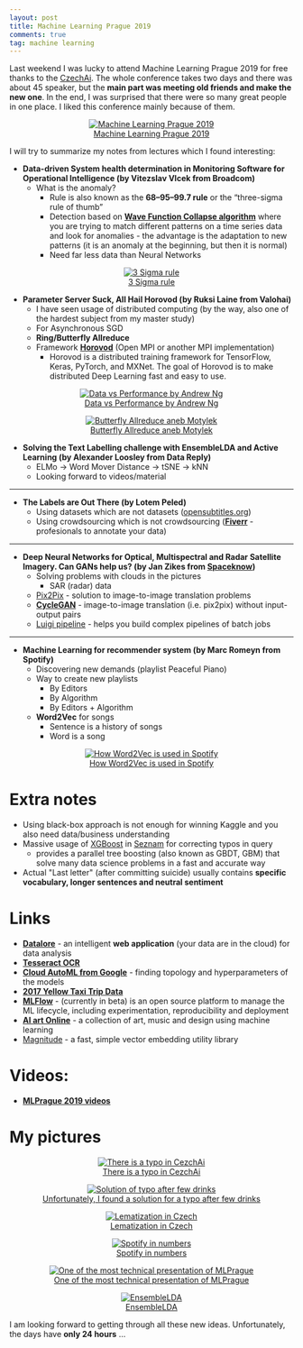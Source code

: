 ```yaml
---
layout: post
title: Machine Learning Prague 2019
comments: true
tag: machine learning
---
```


Last weekend I was lucky to attend Machine Learning Prague 2019 for free thanks to the <a href="http://www.czechai.cz/en">CzechAi</a>. The whole conference takes two days and there was about 45 speaker, but the **main part was meeting old friends and make the new one**. In the end, I was surprised that there were so many great people in one place. I liked this conference mainly because of them.


<figure class="image" align="middle">
  <a href="{{ site.baseurl }}/images/mlprague2019/mlprague.png" data-lightbox="Machine Learning Prague 2019" data-title="Machine Learning Prague 2019" data-lightbox="roadtrip">
    <img src="{{ site.baseurl }}/images/mlprague2019/mlprague.png" alt="Machine Learning Prague 2019" title="Machine Learning Prague 2019"/>
    <figcaption>Machine Learning Prague 2019</figcaption>
  </a>
</figure>


I will try to summarize my notes from lectures which I found interesting:

  * **Data-driven System health determination in Monitoring Software for Operational Intelligence (by Vitezslav Vlcek from Broadcom)**
    * What is the anomaly? 
      * Rule is also known as the **68–95–99.7 rule** or the “three-sigma rule of thumb”
      * Detection based on <a href="https://github.com/mxgmn/WaveFunctionCollapse">**Wave Function Collapse algorithm**</a> where you are trying to match different patterns on a time series data and look for anomalies - the advantage is the adaptation to new patterns (it is an anomaly at the beginning, but then it is normal)
      * Need far less data than Neural Networks

<figure class="image" align="middle">
  <a href="{{ site.baseurl }}/images/mlprague2019/3sigma.png" data-lightbox="3 Sigma rule" data-title="3 Sigma rule" data-lightbox="roadtrip">
    <img src="{{ site.baseurl }}/images/mlprague2019/3sigma.png" alt="3 Sigma rule" title="3 Sigma rule"/>
  <figcaption>3 Sigma rule</figcaption>
  </a>
</figure>

  * **Parameter Server Suck, All Hail Horovod (by Ruksi Laine from Valohai)**
    * I have seen usage of distributed computing (by the way, also one of the hardest subject from my master study)
    * For Asynchronous SGD
    * **Ring/Butterfly Allreduce**
    * Framework <a href="https://github.com/horovod/horovod">**Horovod**</a> (Open MPI or another MPI implementation)
      * Horovod is a distributed training framework for TensorFlow, Keras, PyTorch, and MXNet. The goal of Horovod is to make distributed Deep Learning fast and easy to use.

<figure class="image" align="middle">
  <a href="{{ site.baseurl }}/images/mlprague2019/dataVsPerformance.png" data-lightbox="Data vs Performance by Andrew Ng" data-title="Data vs Performance by Andrew Ng" data-lightbox="roadtrip">
    <img src="{{ site.baseurl }}/images/mlprague2019/dataVsPerformance.png" alt="Data vs Performance by Andrew Ng" title="Data vs Performance by Andrew Ng"/>
  <figcaption>Data vs Performance by Andrew Ng</figcaption>
  </a>
</figure>

<figure class="image" align="middle">
  <a href="{{ site.baseurl }}/images/mlprague2019/butterflyAllreduce.png" data-lightbox="Butterfly Allreduce aneb Motylek" data-title="Butterfly Allreduce aneb Motylek" data-lightbox="roadtrip">
    <img src="{{ site.baseurl }}/images/mlprague2019/butterflyAllreduce.png" alt="Butterfly Allreduce aneb Motylek" title="Butterfly Allreduce aneb Motylek"/>
  <figcaption>Butterfly Allreduce aneb Motylek</figcaption>
  </a>
</figure>

  * **Solving the Text Labelling challenge with EnsembleLDA and Active Learning (by Alexander Loosley from Data Reply)**
    * ELMo -> Word Mover Distance -> tSNE -> kNN
    * Looking forward to videos/material


___


  * **The Labels are Out There (by Lotem Peled)**
    * Using datasets which are not datasets (<a href="https://www.opensubtitles.org/">opensubtitles.org</a>)
    * Using crowdsourcing which is not crowdsourcing (<a href="https://www.fiverr.com/">**Fiverr**</a> - profesionals to annotate your data)


___


  * **Deep Neural Networks for Optical, Multispectral and Radar Satellite Imagery. Can GANs help us? (by Jan Zikes from <a href="https://www.spaceknow.com/">Spaceknow</a>)**
    * Solving problems with clouds in the pictures
      * SAR (radar) data
    * <a href="https://phillipi.github.io/pix2pix/">Pix2Pix</a> - solution to image-to-image translation problems
    * <a href="https://github.com/junyanz/CycleGAN">**CycleGAN**</a> - image-to-image translation (i.e. pix2pix) without input-output pairs
    * <a href="https://github.com/spotify/luigi">Luigi pipeline</a> - helps you build complex pipelines of batch jobs


___


  * **Machine Learning for recommender system (by Marc Romeyn from Spotify)**
    * Discovering new demands (playlist Peaceful Piano)
    * Way to create new playlists
      * By Editors
      * By Algorithm
      * By Editors + Algorithm
    * **Word2Vec** for songs
      * Sentence is a history of songs
      * Word is a song
  

<figure class="image" align="middle">
  <a href="{{ site.baseurl }}/images/mlprague2019/spotify.png" data-lightbox="How Word2Vec is used in Spotify" data-title="How Word2Vec is used in Spotify" data-lightbox="roadtrip">
    <img src="{{ site.baseurl }}/images/mlprague2019/spotify.png" alt="How Word2Vec is used in Spotify" title="How Word2Vec is used in Spotify"/>
  <figcaption>How Word2Vec is used in Spotify</figcaption>
  </a>
</figure>
  
# Extra notes
  * Using black-box approach is not enough for winning Kaggle and you also need data/business understanding
  * Massive usage of <a href="https://github.com/dmlc/xgboost">XGBoost</a> in <a href="https://www.seznam.cz/">Seznam</a> for correcting typos in query
    * provides a parallel tree boosting (also known as GBDT, GBM) that solve many data science problems in a fast and accurate way
  * Actual "Last letter" (after committing suicide) usually contains **specific vocabulary, longer sentences and neutral sentiment**
  
# Links
  * <a href="https://datalore.io/">**Datalore**</a> - an intelligent **web application** (your data are in the cloud) for data analysis
  * <a href="https://github.com/tesseract-ocr/tesseract">**Tesseract OCR**</a>
  * <a href="https://cloud.google.com/automl/">**Cloud AutoML from Google**</a> - finding topology and hyperparameters of the models
  * <a href="https://data.cityofnewyork.us/Transportation/2017-Yellow-Taxi-Trip-Data/biws-g3hs">**2017 Yellow Taxi Trip Data**</a>
  * <a href="https://mlflow.org/">**MLFlow**</a> - (currently in beta) is an open source platform to manage the ML lifecycle, including experimentation, reproducibility and deployment
  * <a href="http://www.aiartonline.com/">**AI art Online**</a> - a collection of art, music and design using machine learning
  * <a href="https://github.com/plasticityai/magnitude#pre-converted-magnitude-formats-of-popular-embeddings-models">Magnitude</a> - a fast, simple vector embedding utility library
  
# Videos:
  * <a href="https://slideslive.com/mlprague/machine-learning-prague-2019">**MLPrague 2019 videos**</a>
  
# My pictures

<figure class="image" align="middle">
  <a href="{{ site.baseurl }}/images/mlprague2019/01.jpg" data-lightbox="There is a typo in CezchAi" data-title="There is a typo in CezchAi" data-lightbox="roadtrip">
    <img src="{{ site.baseurl }}/images/mlprague2019/01.jpg" alt="There is a typo in CezchAi" title="There is a typo in CezchAi"/>
  <figcaption>There is a typo in CezchAi </figcaption>
  </a>
</figure>

<figure class="image" align="middle">
  <a href="{{ site.baseurl }}/images/mlprague2019/02.jpg" data-lightbox="Solution of typo after few drinks" data-title="Solution of typo after few drinks" data-lightbox="roadtrip">
    <img src="{{ site.baseurl }}/images/mlprague2019/02.jpg" alt="Solution of typo after few drinks" title="Solution of typo after few drinks"/>
  <figcaption>Unfortunately, I found a solution for a typo after few drinks</figcaption>
  </a>
</figure>

<figure class="image" align="middle">
  <a href="{{ site.baseurl }}/images/mlprague2019/03.jpg" data-lightbox="Lematization in Czech" data-title="Lematization in Czech" data-lightbox="roadtrip">
    <img src="{{ site.baseurl }}/images/mlprague2019/03.jpg" alt="Lematization in Czech" title="Lematization in Czech"/>
  <figcaption>Lematization in Czech</figcaption>
  </a>
</figure>


<figure class="image" align="middle">
  <a href="{{ site.baseurl }}/images/mlprague2019/04.jpg" data-lightbox="Spotify in numbers" data-title="Spotify in numbers" data-lightbox="roadtrip">
    <img src="{{ site.baseurl }}/images/mlprague2019/04.jpg" alt="Spotify in numbers" title="Spotify in numbers"/>
  <figcaption>Spotify in numbers</figcaption>
  </a>
</figure>


<figure class="image" align="middle">
  <a href="{{ site.baseurl }}/images/mlprague2019/05.jpg" data-lightbox="One of the most technical presentation of MLPrague" data-title="One of the most technical presentation of MLPrague" data-lightbox="roadtrip">
    <img src="{{ site.baseurl }}/images/mlprague2019/05.jpg" alt="One of the most technical presentation of MLPrague" title="One of the most technical presentation of MLPrague"/>
  <figcaption>One of the most technical presentation of MLPrague</figcaption>
  </a>
</figure>


<figure class="image" align="middle">
  <a href="{{ site.baseurl }}/images/mlprague2019/06.jpg" data-lightbox="EnsembleLDA" data-title="EnsembleLDA" data-lightbox="roadtrip">
    <img src="{{ site.baseurl }}/images/mlprague2019/06.jpg" alt="EnsembleLDA" title="EnsembleLDA"/>
  <figcaption>EnsembleLDA</figcaption>
  </a>
</figure>

I am looking forward to getting through all these new ideas. Unfortunately, the days have **only 24 hours** ...








